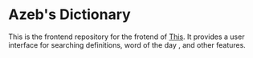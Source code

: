 # Azeb's Dictionary

This is the frontend repository for the frotend of [This](https://github.com/Esubaalew/Dictionary-fastapi). It provides a user interface for searching definitions, word of the day , and other features.